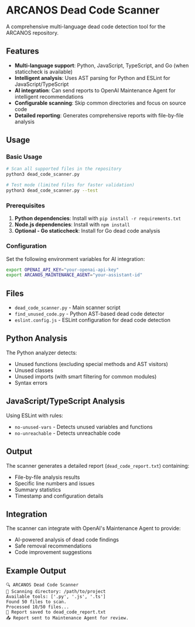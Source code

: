 # ARCANOS Dead Code Scanner

A comprehensive multi-language dead code detection tool for the ARCANOS repository.

## Features

- **Multi-language support**: Python, JavaScript, TypeScript, and Go (when staticcheck is available)
- **Intelligent analysis**: Uses AST parsing for Python and ESLint for JavaScript/TypeScript
- **AI integration**: Can send reports to OpenAI Maintenance Agent for intelligent recommendations
- **Configurable scanning**: Skip common directories and focus on source code
- **Detailed reporting**: Generates comprehensive reports with file-by-file analysis

## Usage

### Basic Usage

```bash
# Scan all supported files in the repository
python3 dead_code_scanner.py

# Test mode (limited files for faster validation)
python3 dead_code_scanner.py --test
```

### Prerequisites

1. **Python dependencies**: Install with `pip install -r requirements.txt`
2. **Node.js dependencies**: Install with `npm install`
3. **Optional - Go staticcheck**: Install for Go dead code analysis

### Configuration

Set the following environment variables for AI integration:

```bash
export OPENAI_API_KEY="your-openai-api-key"
export ARCANOS_MAINTENANCE_AGENT="your-assistant-id"
```

## Files

- `dead_code_scanner.py` - Main scanner script
- `find_unused_code.py` - Python AST-based dead code detector
- `eslint.config.js` - ESLint configuration for dead code detection

## Python Analysis

The Python analyzer detects:
- Unused functions (excluding special methods and AST visitors)
- Unused classes
- Unused imports (with smart filtering for common modules)
- Syntax errors

## JavaScript/TypeScript Analysis

Using ESLint with rules:
- `no-unused-vars` - Detects unused variables and functions
- `no-unreachable` - Detects unreachable code

## Output

The scanner generates a detailed report (`dead_code_report.txt`) containing:
- File-by-file analysis results
- Specific line numbers and issues
- Summary statistics
- Timestamp and configuration details

## Integration

The scanner can integrate with OpenAI's Maintenance Agent to provide:
- AI-powered analysis of dead code findings
- Safe removal recommendations
- Code improvement suggestions

## Example Output

```
🔍 ARCANOS Dead Code Scanner
📁 Scanning directory: /path/to/project
Available tools: ['.py', '.js', '.ts']
Found 50 files to scan.
Processed 10/50 files...
📄 Report saved to dead_code_report.txt
📤 Report sent to Maintenance Agent for review.
```